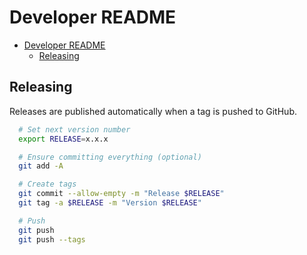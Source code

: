 # Developer README

- [Developer README](#developer-readme)
  - [Releasing](#releasing)

## Releasing

Releases are published automatically when a tag is pushed to GitHub.

```bash
  # Set next version number
  export RELEASE=x.x.x

  # Ensure committing everything (optional)
  git add -A

  # Create tags
  git commit --allow-empty -m "Release $RELEASE"
  git tag -a $RELEASE -m "Version $RELEASE"

  # Push
  git push
  git push --tags
```
